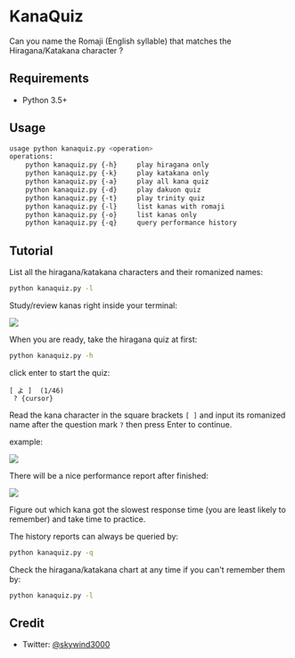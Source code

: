 # KanaQuiz

Can you name the Romaji (English syllable) that matches the Hiragana/Katakana character ?

## Requirements

- Python 3.5+

## Usage

```bash
usage python kanaquiz.py <operation>
operations: 
    python kanaquiz.py {-h}     play hiragana only
    python kanaquiz.py {-k}     play katakana only
    python kanaquiz.py {-a}     play all kana quiz
    python kanaquiz.py {-d}     play dakuon quiz
    python kanaquiz.py {-t}     play trinity quiz
    python kanaquiz.py {-l}     list kanas with romaji
    python kanaquiz.py {-o}     list kanas only
    python kanaquiz.py {-q}     query performance history
```

## Tutorial

List all the hiragana/katakana characters and their romanized names:

```bash
python kanaquiz.py -l
```

Study/review kanas right inside your terminal: 

![](images/table.png)

When you are ready, take the hiragana quiz at first:

```bash
python kanaquiz.py -h
```

click enter to start the quiz:

```
[ よ ]  (1/46)
 ? {cursor}
```

Read the kana character in the square brackets `[ ]` and input its romanized name after the question mark `?` then press Enter to continue.

example:

![](images/quiz-1.png)

There will be a nice performance report after finished:

![](images/report.png)

Figure out which kana got the slowest response time (you are least likely to remember) and take time to practice.

The history reports can always be queried by:

```bash
python kanaquiz.py -q
```

Check the hiragana/katakana chart at any time if you can't remember them by:

```bash
python kanaquiz.py -l
```




## Credit

- Twitter: [@skywind3000](https://twitter.com/skywind3000)
